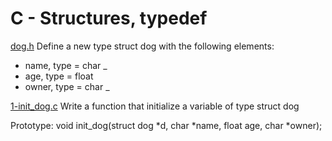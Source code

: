 # C - Structures, typedef

[dog.h](./dog.h)
Define a new type struct dog with the following elements:

- name, type = char \_
- age, type = float
- owner, type = char \_

[1-init_dog.c](./1-init_dog.c)
Write a function that initialize a variable of type struct dog

Prototype: void init_dog(struct dog *d, char *name, float age, char \*owner);
